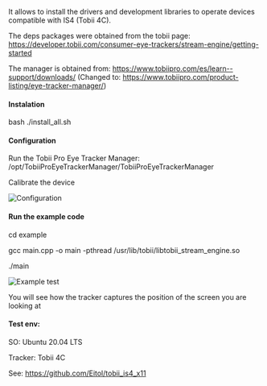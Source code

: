 It allows to install the drivers and development libraries to operate devices compatible with IS4 (Tobii 4C).

The deps packages were obtained from the tobii page:
https://developer.tobii.com/consumer-eye-trackers/stream-engine/getting-started

The manager is obtained from:
https://www.tobiipro.com/es/learn--support/downloads/
(Changed to: https://www.tobiipro.com/product-listing/eye-tracker-manager/)

#### Instalation

bash ./install_all.sh

#### Configuration

Run the Tobii Pro Eye Tracker Manager:
/opt/TobiiProEyeTrackerManager/TobiiProEyeTrackerManager

Calibrate the device

![Configuration](media/config.gif)

#### Run the example code

cd example

gcc  main.cpp -o main -pthread /usr/lib/tobii/libtobii_stream_engine.so

./main

![Example test](media/example_test.gif)


You will see how the tracker captures the position of the screen you are looking at


#### Test env:

SO: Ubuntu 20.04 LTS

Tracker: Tobii 4C

See:
https://github.com/Eitol/tobii_is4_x11



